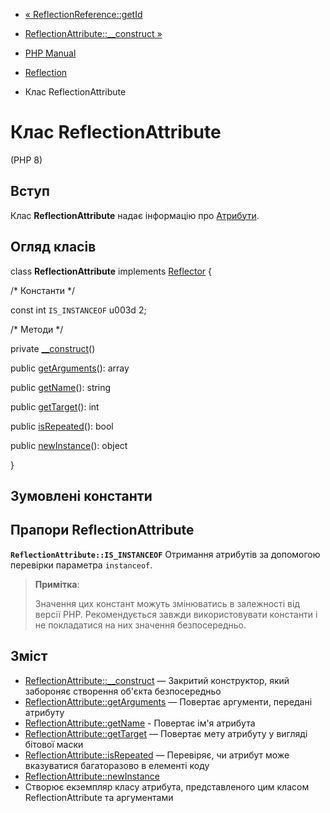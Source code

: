 - [« ReflectionReference::getId](reflectionreference.getid.md)
- [ReflectionAttribute::\_\_construct
»](reflectionattribute.construct.md)

- [PHP Manual](index.md)
- [Reflection](book.reflection.md)
- Клас ReflectionAttribute

# Клас ReflectionAttribute

(PHP 8)

## Вступ

Клас **ReflectionAttribute** надає інформацію про
[Атрибути](language.attributes.md).

## Огляд класів

class **ReflectionAttribute** implements
[Reflector](class.reflector.md) {

/\* Константи \*/

const int `IS_INSTANCEOF` u003d 2;

/\* Методи \*/

private [\_\_construct](reflectionattribute.construct.md)()

public [getArguments](reflectionattribute.getarguments.md)(): array

public [getName](reflectionattribute.getname.md)(): string

public [getTarget](reflectionattribute.gettarget.md)(): int

public [isRepeated](reflectionattribute.isrepeated.md)(): bool

public [newInstance](reflectionattribute.newinstance.md)(): object

}

## Зумовлені константи

## Прапори ReflectionAttribute

**`ReflectionAttribute::IS_INSTANCEOF`**
Отримання атрибутів за допомогою перевірки параметра `instanceof`.

> **Примітка**:
>
> Значення цих констант можуть змінюватись в залежності від версії PHP.
> Рекомендується завжди використовувати константи і не покладатися на них
> значення безпосередньо.

## Зміст

- [ReflectionAttribute::\_\_construct](reflectionattribute.construct.md)
— Закритий конструктор, який забороняє створення об'єкта безпосередньо
- [ReflectionAttribute::getArguments](reflectionattribute.getarguments.md)
— Повертає аргументи, передані атрибуту
- [ReflectionAttribute::getName](reflectionattribute.getname.md) -
Повертає ім'я атрибута
- [ReflectionAttribute::getTarget](reflectionattribute.gettarget.md)
— Повертає мету атрибуту у вигляді бітової маски
- [ReflectionAttribute::isRepeated](reflectionattribute.isrepeated.md)
— Перевіряє, чи атрибут може вказуватися багаторазово в елементі
коду
- [ReflectionAttribute::newInstance](reflectionattribute.newinstance.md)
- Створює екземпляр класу атрибута, представленого цим класом
ReflectionAttribute та аргументами
